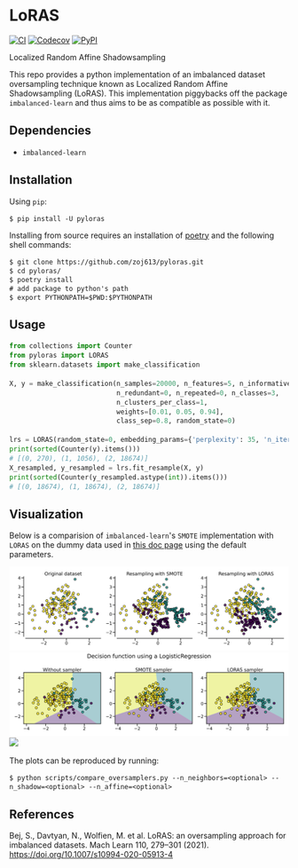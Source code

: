 # LoRAS

[![CI][3]](https://github.com/zoj613/pyloras/actions/workflows/build-and-test.yml)
[![Codecov][4]](https://codecov.io/gh/zoj613/pyloras/)
[![PyPI][5]](https://pypi.org/project/pyloras/#history)

Localized Random Affine Shadowsampling

This repo provides a python implementation of an imbalanced dataset oversampling
technique known as Localized Random Affine Shadowsampling (LoRAS). This implementation 
piggybacks off the package ``imbalanced-learn`` and thus aims to be as compatible
as possible with it.


## Dependencies
- `imbalanced-learn`


## Installation

Using `pip`:
```shell
$ pip install -U pyloras
```

Installing from source requires an installation of [poetry][1] and the following shell commands:
```shell
$ git clone https://github.com/zoj613/pyloras.git
$ cd pyloras/
$ poetry install
# add package to python's path
$ export PYTHONPATH=$PWD:$PYTHONPATH 
```

## Usage

```python
from collections import Counter
from pyloras import LORAS
from sklearn.datasets import make_classification

X, y = make_classification(n_samples=20000, n_features=5, n_informative=5,
                           n_redundant=0, n_repeated=0, n_classes=3,
                           n_clusters_per_class=1,
                           weights=[0.01, 0.05, 0.94],
                           class_sep=0.8, random_state=0)

lrs = LORAS(random_state=0, embedding_params={'perplexity': 35, 'n_iter': 250})
print(sorted(Counter(y).items()))
# [(0, 270), (1, 1056), (2, 18674)]
X_resampled, y_resampled = lrs.fit_resample(X, y)
print(sorted(Counter(y_resampled.astype(int)).items()))
# [(0, 18674), (1, 18674), (2, 18674)]
```

## Visualization

Below is a comparision of `imbalanced-learn`'s `SMOTE` implementation with `LORAS`
on the dummy data used in [this doc page][2] using the default parameters.

![](./scripts/img/resampled_data.svg)
![](./scripts/img/decision_fn.svg)
![](./scripts/img/particularities.svg)

The plots can be reproduced by running:
```
$ python scripts/compare_oversamplers.py --n_neighbors=<optional> --n_shadow=<optional> --n_affine=<optional>
```

## References
Bej, S., Davtyan, N., Wolfien, M. et al. LoRAS: an oversampling approach for imbalanced datasets. Mach Learn 110, 279–301 (2021). https://doi.org/10.1007/s10994-020-05913-4


[1]: https://python-poetry.org/docs/pyproject/
[2]: https://imbalanced-learn.org/stable/auto_examples/over-sampling/plot_comparison_over_sampling.html#more-advanced-over-sampling-using-adasyn-and-smote
[3]: https://img.shields.io/github/workflow/status/zoj613/pyloras/CI/main?style=flat-square
[4]: https://img.shields.io/codecov/c/github/zoj613/pyloras?style=flat-square
[5]: https://img.shields.io/github/v/release/zoj613/pyloras?include_prereleases&style=flat-square
